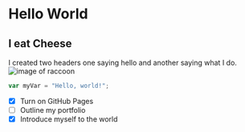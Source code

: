 # Hello World
## I eat Cheese
I created two headers one saying hello and another saying what I do.
![image of raccoon](https://github.com/user-attachments/assets/d3bb1dbd-42b9-4789-9397-d10d4720056a)

``` javascript
var myVar = "Hello, world!";
```
- [x] Turn on GitHub Pages
- [ ] Outline my portfolio
- [x] Introduce myself to the world
